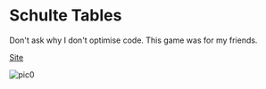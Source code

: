 # Schulte Tables
Don't ask why I don't optimise code. This game was for my friends.

[Site](https://drafterleo.github.io/schulte/)

![pic0](https://habrastorage.org/files/198/88c/b6b/19888cb6b44947b598de3b3e9b6ab5c3.gif)
